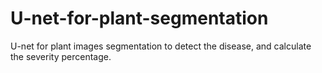 # U-net-for-plant-segmentation
U-net for plant images segmentation to detect the disease, and calculate the severity percentage.
